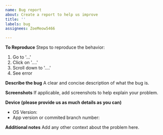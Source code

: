 ```yaml
---
name: Bug report
about: Create a report to help us improve
title: ''
labels: bug
assignees: ZoeMeow5466

---
```


**To Reproduce**
Steps to reproduce the behavior:
1. Go to '...'
2. Click on '....'
3. Scroll down to '....'
4. See error

**Describe the bug**
A clear and concise description of what the bug is.

**Screenshots**
If applicable, add screenshots to help explain your problem.

**Device (please provide us as much details as you can)**
- OS Version:
- App version or commited branch number:

**Additional notes**
Add any other context about the problem here.
